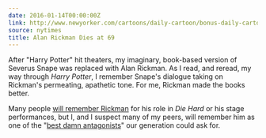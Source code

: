 ```yaml
---
date: 2016-01-14T00:00:00Z
link: http://www.newyorker.com/cartoons/daily-cartoon/bonus-daily-cartoon-remembering-alan-rickman
source: nytimes
title: Alan Rickman Dies at 69
---
```


After "Harry Potter" hit theaters, my imaginary, book-based version of Severus Snape was replaced with Alan Rickman. As I read, and reread, my way through _Harry Potter_, I remember Snape's dialogue taking on Rickman's permeating, apathetic tone. For me, Rickman made the books better. 

Many people [will remember Rickman](http://www.nytimes.com/2016/01/15/obituaries/alan-rickman-dies-at-69.html) for his role in _Die Hard_ or his stage performances, but I, and I suspect many of my peers, will remember him as one of the "[best damn antagonists][new-yorker]" our generation could ask for. 

[new-yorker]: http://www.newyorker.com/cartoons/daily-cartoon/bonus-daily-cartoon-remembering-alan-rickman